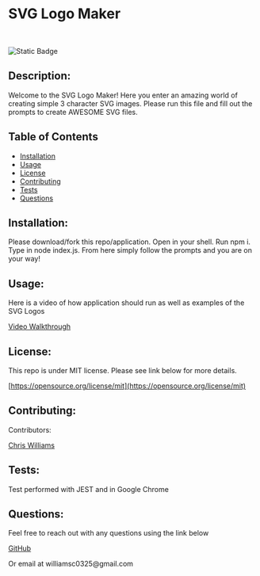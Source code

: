 # SVG Logo Maker
<br>

![Static Badge](https://img.shields.io/badge/License-MIT-lightblue.svg)

## Description:
<p> Welcome to the SVG Logo Maker!  Here you enter an amazing world of creating simple 3 character SVG images.  Please run this file and fill out the prompts to create AWESOME SVG files.  

## Table of Contents
- [Installation](#installation)
- [Usage](#usage)
- [License](#license)
- [Contributing](#contributing)
- [Tests](#tests)
- [Questions](#questions)

## Installation:
<p> Please download/fork this repo/application.  Open in your shell.  Run npm i.  Type in node index.js.  From here simply follow the prompts and you are on your way! 

## Usage:
<p> Here is a video of how application should run as well as examples of the SVG Logos

[Video Walkthrough](https://drive.google.com/file/d/1k15WkI-wEwcjApgUXLcy_QSbY53GVibo/view?usp=sharing)

## License:

<p> This repo is under MIT license.  Please see link below for more details. 
<br> 

[https://opensource.org/license/mit](https://opensource.org/license/mit)
  

## Contributing:
<p> Contributors:

[Chris Williams](https://github.com/xChrisxWilliamsx)

## Tests: 
<p> Test performed with JEST and in Google Chrome

## Questions:
<p> Feel free to reach out with any questions using the link below
<br>

[GitHub](https://github.com/xChrisxWilliamsx)
<p> Or email at williamsc0325@gmail.com